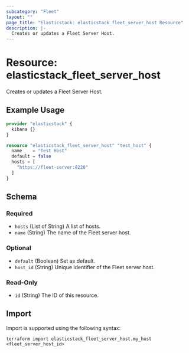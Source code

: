 ```yaml
---
subcategory: "Fleet"
layout: ""
page_title: "Elasticstack: elasticstack_fleet_server_host Resource"
description: |-
  Creates or updates a Fleet Server Host.
---
```


# Resource: elasticstack_fleet_server_host

Creates or updates a Fleet Server Host.

## Example Usage

```terraform
provider "elasticstack" {
  kibana {}
}

resource "elasticstack_fleet_server_host" "test_host" {
  name    = "Test Host"
  default = false
  hosts = [
    "https://fleet-server:8220"
  ]
}
```

<!-- schema generated by tfplugindocs -->
## Schema

### Required

- `hosts` (List of String) A list of hosts.
- `name` (String) The name of the Fleet server host.

### Optional

- `default` (Boolean) Set as default.
- `host_id` (String) Unique identifier of the Fleet server host.

### Read-Only

- `id` (String) The ID of this resource.

## Import

Import is supported using the following syntax:

```shell
terraform import elasticstack_fleet_server_host.my_host <fleet_server_host_id>
```
